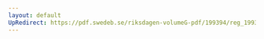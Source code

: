 ```yaml
---
layout: default
UpRedirect: https://pdf.swedeb.se/riksdagen-volumeG-pdf/199394/reg_199394/reg_199394_0393.pdf
---
```

